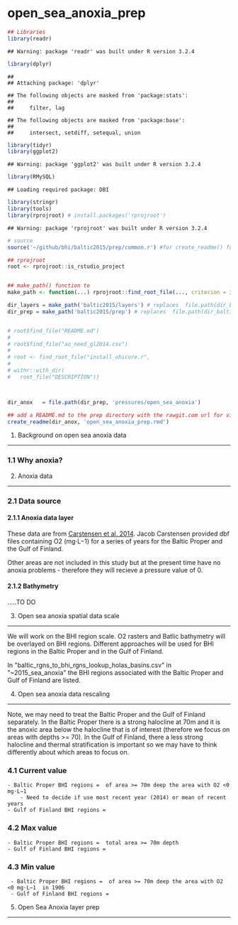 open\_sea\_anoxia\_prep
================

``` r
## Libraries
library(readr)
```

    ## Warning: package 'readr' was built under R version 3.2.4

``` r
library(dplyr)
```

    ## 
    ## Attaching package: 'dplyr'

    ## The following objects are masked from 'package:stats':
    ## 
    ##     filter, lag

    ## The following objects are masked from 'package:base':
    ## 
    ##     intersect, setdiff, setequal, union

``` r
library(tidyr)
library(ggplot2)
```

    ## Warning: package 'ggplot2' was built under R version 3.2.4

``` r
library(RMySQL)
```

    ## Loading required package: DBI

``` r
library(stringr)
library(tools)
library(rprojroot) # install.packages('rprojroot')
```

    ## Warning: package 'rprojroot' was built under R version 3.2.4

``` r
# source
source('~/github/bhi/baltic2015/prep/common.r') #for create_readme() function

## rprojroot
root <- rprojroot::is_rstudio_project


## make_path() function to 
make_path <- function(...) rprojroot::find_root_file(..., criterion = is_rstudio_project)

dir_layers = make_path('baltic2015/layers') # replaces  file.path(dir_baltic, 'layers')
dir_prep = make_path('baltic2015/prep') # replaces  file.path(dir_baltic, 'layers')


# root$find_file("README.md")
# 
# root$find_file("ao_need_gl2014.csv")
# 
# root <- find_root_file("install_ohicore.r", 
# 
# withr::with_dir(
#   root_file("DESCRIPTION"))



dir_anox   = file.path(dir_prep, 'pressures/open_sea_anoxia')

## add a README.md to the prep directory with the rawgit.com url for viewing on GitHub
create_readme(dir_anox, 'open_sea_anoxia_prep.rmd') 
```

1. Background on open sea anoxia data
-------------------------------------

### 1.1 Why anoxia?

2. Anoxia data
--------------

### 2.1 Data source

#### 2.1.1 Anoxia data layer

These data are from [Carstensen et al. 2014](http://www.pnas.org/content/111/15/5628.abstract). Jacob Carstensen provided dbf files containing O2 (mg⋅L−1) for a series of years for the Baltic Proper and the Gulf of Finland.

Other areas are not included in this study but at the present time have no anoxia problems - therefore they will recieve a pressure value of 0.

#### 2.1.2 Bathymetry

.....TO DO

3. Open sea anoxia spatial data scale
-------------------------------------

We will work on the BHI region scale. O2 rasters and Batlic bathymetry will be overlayed on BHI regions. Different approaches will be used for BHI regions in the Baltic Proper and in the Gulf of Finland.

In "baltic\_rgns\_to\_bhi\_rgns\_lookup\_holas\_basins.csv" in "~2015\_sea\_anoxia" the BHI regions associated with the Baltic Proper and Gulf of Finland are listed.

4. Open sea anoxia data rescaling
---------------------------------

Note, we may need to treat the Baltic Proper and the Gulf of Finland separately. In the Baltic Proper there is a strong halocline at 70m and it is the anoxic area below the halocline that is of interest (therefore we focus on areas with depths &gt;= 70). In the Gulf of Finland, there a less strong halocline and thermal stratification is important so we may have to think differently about which areas to focus on.

### 4.1 Current value

    - Baltic Proper BHI regions =  of area >= 70m deep the area with O2 <0 mg⋅L−1  
        - Need to decide if use most recent year (2014) or mean of recent years
    - Gulf of Finland BHI regions =   

### 4.2 Max value

    - Baltic Proper BHI regions =  total area >= 70m depth  
    - Gulf of Finland BHI regions =   

### 4.3 Min value

     - Baltic Proper BHI regions =  of area >= 70m deep the area with O2 <0 mg⋅L−1  in 1906  
     - Gulf of Finland BHI regions = 

5. Open Sea Anoxia layer prep
-----------------------------
